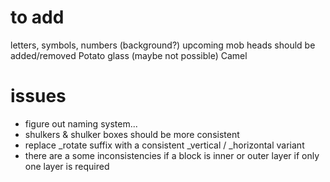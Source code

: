 # to add
letters, symbols, numbers (background?)
upcoming mob heads should be added/removed
Potato
glass (maybe not possible)
Camel

# issues
- figure out naming system...
- shulkers & shulker boxes should be more consistent
- replace _rotate suffix with a consistent _vertical / _horizontal variant
- there are a some inconsistencies if a block is inner or outer layer if only one layer is required